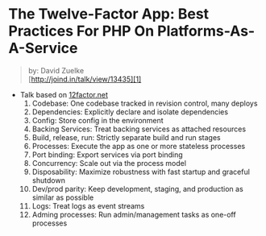 # The Twelve-Factor App: Best Practices For PHP On Platforms-As-A-Service
> by: David Zuelke  
> [http://joind.in/talk/view/13435][1]

* Talk based on [12factor.net][2]
	1. Codebase: One codebase tracked in revision control, many deploys
	2. Dependencies: Explicitly declare and isolate dependencies
	3. Config: Store config in the environment
	4. Backing Services: Treat backing services as attached resources
	5. Build, release, run: Strictly separate build and run stages
	6. Processes: Execute the app as one or more stateless processes
	7. Port binding: Export services via port binding
	8. Concurrency: Scale out via the process model
	9. Disposability: Maximize robustness with fast startup and graceful shutdown
	10. Dev/prod parity: Keep development, staging, and production as similar as possible
	11. Logs: Treat logs as event streams
	12. Adming processes: Run admin/management tasks as one-off processes

[1]: http://joind.in/talk/view/13435
[2]: http://12factor.net/